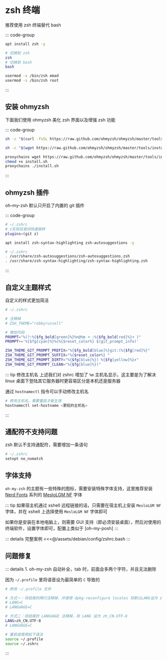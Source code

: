 # zsh 终端

推荐使用 zsh 终端替代 bash

::: code-group

```bash [安装]
apt install zsh -y
```

```bash [切换终端]
# 切换到 zsh
zsh
# 切换到 bash
bash
```

```bash [zsh设为默认终端]
usermod -s /bin/zsh emad
usermod -s /bin/zsh root
```

:::

## 安装 ohmyzsh

下面我们使用 ohmyzsh 美化 zsh 界面以及增强 zsh 功能

::: code-group

```bash [curl 方式]
sh -c "$(curl -fsSL https://raw.github.com/ohmyzsh/ohmyzsh/master/tools/install.sh)"
```

```bash [wget 方式]
sh -c "$(wget https://raw.github.com/ohmyzsh/ohmyzsh/master/tools/install.sh -O -)"
```

```bash [代理安装方式]
proxychains wget https://raw.github.com/ohmyzsh/ohmyzsh/master/tools/install.sh
chmod +x install.sh
proxychains ./install.sh
```

:::

## ohmyzsh 插件

oh-my-zsh 默认只开启了内置的 git 插件

::: code-group

```bash [开启内置插件]
# ~/.zshrc
# z实现目录间快速跳转
plugins=(git z)
```

```bash [安装外部插件]
apt install zsh-syntax-highlighting zsh-autosuggestions -y
```

```bash [开启外部插件]
# ~/.zshrc
. /usr/share/zsh-autosuggestions/zsh-autosuggestions.zsh
. /usr/share/zsh-syntax-highlighting/zsh-syntax-highlighting.zsh
```

:::

## 自定义主题样式

自定义的样式更加简洁

```bash
# ~/.zshrc

# 注释掉
# ZSH_THEME="robbyrussell"

# 增加代码
PROMPT="%(?:%{$fg_bold[green]%}%n@%m ➜ :%{$fg_bold[red]%}➜ )"
PROMPT+='%{$fg[cyan]%}%c%{$reset_color%} $(git_prompt_info)'

ZSH_THEME_GIT_PROMPT_PREFIX="%{$fg_bold[blue]%}git:(%{$fg[red]%}"
ZSH_THEME_GIT_PROMPT_SUFFIX="%{$reset_color%} "
ZSH_THEME_GIT_PROMPT_DIRTY="%{$fg[blue]%}) %{$fg[yellow]%}✗"
ZSH_THEME_GIT_PROMPT_CLEAN="%{$fg[blue]%})"
```

::: tip 修改主机名
上述我们对 zshrc 增加了 `%m` 主机名显示，这主要是为了解决 linux 桌面下登陆其它服务器时更容易区分是本机还是服务器

通过 `hostnamectl` 指令可以手动修改主机名

```bash
# 修改主机名，需要重启才能生效
hostnamectl set-hostname <更短的主机名>
```

:::

## 通配符不支持问题

zsh 默认不支持通配符，需要增加一条语句

```bash
# ~/.zshrc
setopt no_nomatch
```

## 字体支持

`oh-my-zsh` 的主题有一些特殊的图标，需要安装特殊字体支持，这里推荐安装 [Nerd Fonts](https://www.nerdfonts.com/) 系列的 [MesloLGM NF](https://github.com/ryanoasis/nerd-fonts/releases/download/v2.1.0/Meslo.zip) 字体

::: tip
如果宿主机通过 xshell 远程链接的话，只需要在宿主机上安装 `MesloLGM NF` 字体，并在 xshell 上选择使用 `MesloLGM NF` 字体即可

如果你是安装在本地电脑上，则需要 GUI 支持（即必须安装桌面），然后对使用的终端软件，设置字体即可，配置上类似于 [oh-my-posh]
:::

::: details 完整案例
<<<@/assets/debian/config/zshrc.bash
:::

## 问题修复

::: details 1. oh-my-zsh 自动补全，tab 时，前面会多两个字符，并且无法删除

因为 `~/.profile` 里将语音设为最简单的 `C` 导致的

```bash
# 修改 ~/.profile 文件

# 方式一：将结尾的两行注释掉，并使用 dpkg-reconfigure locales 将默认LANG设为 zh_CN.UTF-8
# LANG=C
# LANGUAGE=C

# 方式二：将结尾的 LANGUAGE 注释掉，将 LANG 设为 zh_CN.UTF-8
LANG=zh_CN.UTF-8
# LANGUAGE=C
```

```bash
# 重启或使用如下语法
source ~/.profile
source ~/.zshrc
```

:::
